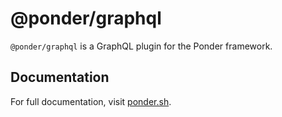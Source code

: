 # @ponder/graphql

`@ponder/graphql` is a GraphQL plugin for the Ponder framework.

## Documentation

For full documentation, visit [ponder.sh](https://ponder.sh).
